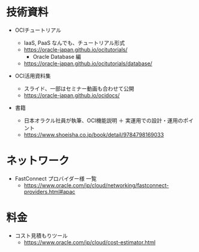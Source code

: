 # 技術資料
- OCIチュートリアル
    - IaaS, PaaS なんでも、チュートリアル形式
    - https://oracle-japan.github.io/ocitutorials/
        - Oracle Database 編
	- https://oracle-japan.github.io/ocitutorials/database/ 

- OCI活用資料集
    - スライド、一部はセミナー動画も合わせて公開
    - https://oracle-japan.github.io/ocidocs/

- 書籍
    - 日本オラクル社員が執筆、OCI機能説明 ＋ 実運用での設計・運用のポイント
    - https://www.shoeisha.co.jp/book/detail/9784798169033

# ネットワーク
- FastConnect プロバイダー様 一覧
    - https://www.oracle.com/jp/cloud/networking/fastconnect-providers.html#apac 

# 料金 
- コスト見積もりツール
    - https://www.oracle.com/jp/cloud/cost-estimator.html
